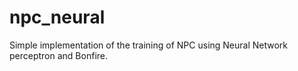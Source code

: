 # npc_neural

Simple implementation of the training of NPC using Neural Network perceptron and Bonfire.
